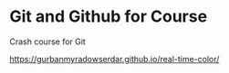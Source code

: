 # Git and Github for Course

Crash course for Git

https://gurbanmyradowserdar.github.io/real-time-color/
